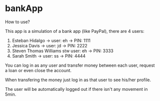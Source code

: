 # bankApp

How to use?

This app is a simulation of a bank app (like PayPal), there are 4 users:
1. Esteban Hidalgo -> user: eh -> PIN: 1111
2. Jessica Davis -> user: jd -> PIN: 2222
3. Steven Thomas Williams stw user: eh -> PIN: 3333
4. Sarah Smith -> user: ss -> PIN: 4444

You can log in as any user and transfer money between each user, request a loan or even close the account.

When transfering the money just log in as that user to see his/her profile.

The user will be automatically logged out if there isn't any movement in 5min.
